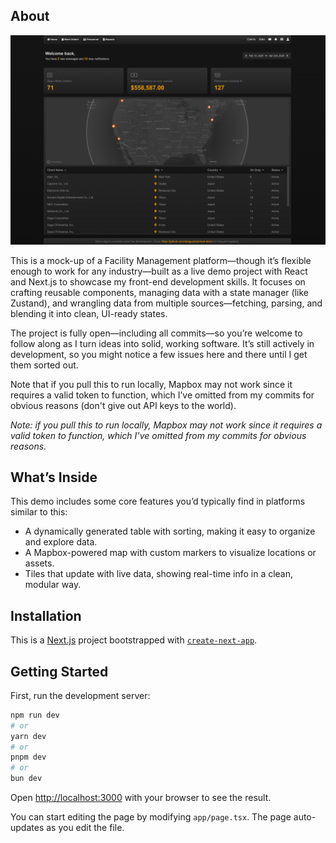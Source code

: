 ## About

<div style="text-align: center;">
  <img src="screenshot.png" alt="Screenshot of the demo">
</div>

This is a mock-up of a Facility Management platform—though it’s flexible enough to work for any industry—built as a live demo project with React and Next.js to showcase my front-end development skills. It focuses on crafting reusable components, managing data with a state manager (like Zustand), and wrangling data from multiple sources—fetching, parsing, and blending it into clean, UI-ready states.

The project is fully open—including all commits—so you’re welcome to follow along as I turn ideas into solid, working software. It’s still actively in development, so you might notice a few issues here and there until I get them sorted out.

Note that if you pull this to run locally, Mapbox may not work since it requires a valid token to function, which I’ve omitted from my commits for obvious reasons (don't give out API keys to the world).

*Note: if you pull this to run locally, Mapbox may not work since it requires a valid token to function, which I’ve omitted from my commits for obvious reasons.*

## What’s Inside

This demo includes some core features you’d typically find in platforms similar to this:

- A dynamically generated table with sorting, making it easy to organize and explore data.
- A Mapbox-powered map with custom markers to visualize locations or assets.
- Tiles that update with live data, showing real-time info in a clean, modular way.

## Installation

This is a [Next.js](https://nextjs.org) project bootstrapped with [`create-next-app`](https://nextjs.org/docs/app/api-reference/cli/create-next-app).

## Getting Started

First, run the development server:

```bash
npm run dev
# or
yarn dev
# or
pnpm dev
# or
bun dev
```

Open [http://localhost:3000](http://localhost:3000) with your browser to see the result.

You can start editing the page by modifying `app/page.tsx`. The page auto-updates as you edit the file.
